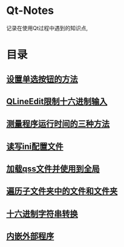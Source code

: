 # Qt-Notes

记录在使用Qt过程中遇到的知识点,

# 目录

## [设置单选按钮的方法](设置单选按钮的方法.md)

## [QLineEdit限制十六进制输入](QLineEdit限制十六进制输入.md)

## [测量程序运行时间的三种方法](测量程序运行时间的三种方法.md)

## [读写ini配置文件](读写ini配置文件.md)

## [加载qss文件并使用到全局](加载qss文件并使用到全局.md)

## [遍历子文件夹中的文件和文件夹](遍历子文件夹中的文件和文件夹.md)

## [十六进制字符串转换](十六进制字符串转换.md)

## [内嵌外部程序](内嵌外部程序.md)
